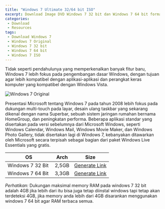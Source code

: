 ```yaml
---
title: "Windows 7 Ultimate 32/64 bit ISO"
excerpt: Download Image DVD Windows 7 32 bit dan Windows 7 64 bit format ISO Original Untouched
categories:
 - Download
 - Resources
tags:
 - Download Windows 7
 - Windows 7 Original
 - Windows 7 32 bit
 - Windows 7 64 bit
 - Windows 7 ISO
---
```


Tidak seperti pendahulunya yang memperkenalkan banyak fitur baru, Windows 7 lebih fokus pada pengembangan dasar Windows, dengan tujuan agar lebih kompatibel dengan aplikasi-aplikasi dan perangkat keras komputer yang kompatibel dengan Windows Vista.

![Windows 7 Original](https://metodepenelitianhlw134a03-files-wordpress-com.cdn.ampproject.org/i/s/metodepenelitianhlw134a03.files.wordpress.com/2016/03/win7_rtm_ultimate_02.jpg)

Presentasi Microsoft tentang Windows 7 pada tahun 2008 lebih fokus pada dukungan multi-touch pada layar, desain ulang taskbar yang sekarang dikenal dengan nama Superbar, sebuah sistem jaringan rumahan bernama HomeGroup, dan peningkatan performa. Beberapa aplikasi standar yang disertakan pada versi sebelumnya dari Microsoft Windows, seperti Windows Calendar, Windows Mail, Windows Movie Maker, dan Windows Photo Gallery, tidak disertakan lagi di Windows 7, kebanyakan ditawarkan oleh Microsoft secara terpisah sebagai bagian dari paket Windows Live Essentials yang gratis.

| OS | Arch | Size |
|:---:|:---:|:---:|
| Windows 7 32 Bit | 2,5GB | [Generate Link](https://mi.knoacc.org/dl/mediafire?file=4bd1p9c9s1pmec5&size=2.5GB&name=) |
| Windows 7 64 Bit | 3,3GB | [Generate Link](https://mi.knoacc.org/dl/mediafire?file=p5euyslkksdp45o&size=3.3GB&name=) |

_Perhatikan:_ Dukungan maksimal memory RAM pada windows 7 32 bit adalah 4GB jika lebih dari itu bisa juga tetap diinstal windows tapi tetap akan terdeteksi 4GB, jika memory anda lebih dari 4GB disarankan menggunakan windows 7 64 bit agar RAM terbaca semua.
